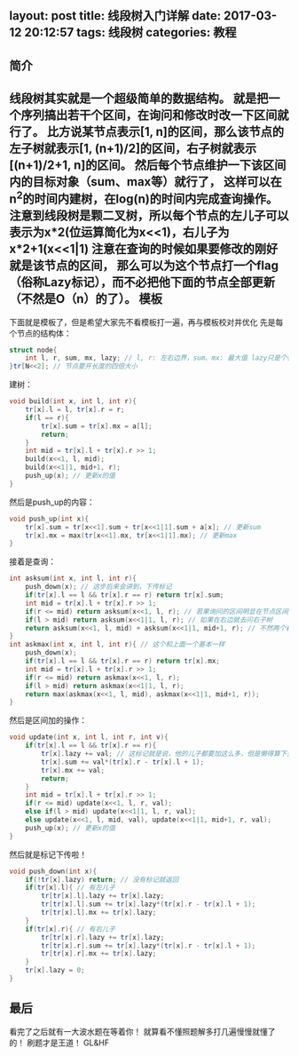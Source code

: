 layout: post
title: 线段树入门详解
date: 2017-03-12 20:12:57
tags: 线段树
categories: 教程
---
简介
---------------------------
线段树其实就是一个超级简单的数据结构。
就是把一个序列搞出若干个区间，在询问和修改时改一下区间就行了。
比方说某节点表示[1, n]的区间，那么该节点的左子树就表示[1, (n+1)/2]的区间，右子树就表示[(n+1)/2+1, n]的区间。
然后每个节点维护一下该区间内的目标对象（sum、max等）就行了，
这样可以在n<sup>2</sup>的时间内建树，在log(n)的时间内完成查询操作。
注意到线段树是颗二叉树，所以每个节点的左儿子可以表示为x\*2(位运算简化为x<<1)，右儿子为x\*2+1(x<<1|1)
注意在查询的时候如果要修改的刚好就是该节点的区间，
那么可以为这个节点打一个flag（俗称Lazy标记），而不必把他下面的节点全部更新（不然是O（n）的了）。
模板
---------------------------
下面就是模板了，但是希望大家先不看模板打一遍，再与模板校对并优化
先是每个节点的结构体：


```cpp
struct node{
	int l, r, sum, mx, lazy; // l, r: 左右边界，sum、mx: 最大值 lazy只是个标记
}tr[N<<2]; // 节点要开长度的四倍大小
```
建树：

```cpp
void build(int x, int l, int r){
	tr[x].l = l, tr[x].r = r;
	if(l == r){
		tr[x].sum = tr[x].mx = a[l];
		return;
	}
	int mid = tr[x].l + tr[x].r >> 1;
	build(x<<1, l, mid);
	build(x<<1|1, mid+1, r);
	push_up(x); // 更新x的值
}
```
然后是push_up的内容：

```cpp
void push_up(int x){
	tr[x].sum = tr[x<<1].sum + tr[x<<1|1].sum + a[x]; // 更新sum
	tr[x].mx = max(tr[x<<1].mx, tr[x<<1|1].mx); // 更新max
}
```
接着是查询：

```cpp
int asksum(int x, int l, int r){
	push_down(x); // 这步后来会讲到，下传标记
	if(tr[x].l == l && tr[x].r == r) return tr[x].sum;
	int mid = tr[x].l + tr[x].r >> 1;
	if(r <= mid) return asksum(x<<1, l, r); // 若果询问的区间明显在节点区间的左半边，那么去问节点的左子树
	if(l > mid) return asksum(x<<1|1, l, r); // 如果在右边就去问右子树
	return asksum(x<<1, l, mid) + asksum(x<<1|1, mid+1, r); // 不然两个都要问
}
int askmax(int x, int l, int r){ // 这个和上面一个基本一样
	push_down(x);
	if(tr[x].l == l && tr[x].r == r) return tr[x].mx;
	int mid = tr[x].l + tr[x].r >> 1;
	if(r <= mid) return askmax(x<<1, l, r);
	if(l > mid) return askmax(x<<1|1, l, r);
	return max(askmax(x<<1, l, mid), askmax(x<<1|1, mid+1, r));
}
```
然后是区间加的操作：

```cpp
void update(int x, int l, int r, int v){
	if(tr[x].l == l && tr[x].r == r){
		tr[x].lazy += val; // 这标记就是说，他的儿子都要加这么多，但是懒得算下去了
		tr[x].sum += val*(tr[x].r - tr[x].l + 1);
		tr[x].mx += val;
		return;
	}
	int mid = tr[x].l + tr[x].r >> 1;
	if(r <= mid) update(x<<1, l, r, val);
	else if(l > mid) update(x<<1|1, l, r, val);
	else update(x<<1, l, mid, val), update(x<<1|1, mid+1, r, val);
	push_up(x); // 更新x的值
}
```
然后就是标记下传啦！

```cpp
void push_down(int x){
	if(!tr[x].lazy) return; // 没有标记就返回
	if(tr[x].l){ // 有左儿子
		tr[tr[x].l].lazy += tr[x].lazy;
		tr[tr[x].l].sum += tr[x].lazy*(tr[x].r - tr[x].l + 1);
		tr[tr[x].l].mx += tr[x].lazy;
	}
	if(tr[x].r){ // 有右儿子
		tr[tr[x].r].lazy += tr[x].lazy;
		tr[tr[x].r].sum += tr[x].lazy*(tr[x].r - tr[x].l + 1);
		tr[tr[x].r].mx += tr[x].lazy;
	}
	tr[x].lazy = 0;
}
```
最后
----------------------
看完了之后就有一大波水题在等着你！
就算看不懂照题解多打几遍慢慢就懂了的！
刷题才是王道！
GL&HF
